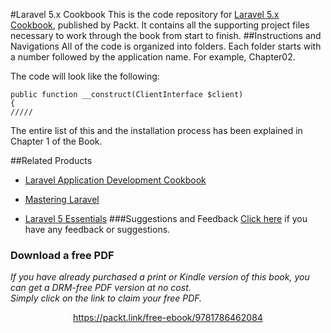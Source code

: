 


#Laravel 5.x Cookbook
This is the code repository for [Laravel 5.x Cookbook](https://www.packtpub.com/web-development/laravel-5x-cookbook?utm_source=github&utm_medium=repository&utm_campaign=9781786462084), published by Packt. It contains all the supporting project files necessary to work through the book from start to finish.
##Instructions and Navigations
All of the code is organized into folders. Each folder starts with a number followed by the application name. For example, Chapter02.



The code will look like the following:
```
public function __construct(ClientInterface $client)
{
/////
```

The entire list of this and the installation process has been explained in Chapter 1 of 
the Book.

##Related Products
* [Laravel Application Development Cookbook](https://www.packtpub.com/web-development/laravel-application-development-cookbook?utm_source=github&utm_medium=repository&utm_campaign=9781782162827)

* [Mastering Laravel](https://www.packtpub.com/web-development/mastering-laravel?utm_source=github&utm_medium=repository&utm_campaign=9781785285028)

* [Laravel 5 Essentials](https://www.packtpub.com/web-development/laravel-5-essentials?utm_source=github&utm_medium=repository&utm_campaign=9781785283017)
###Suggestions and Feedback
[Click here](https://docs.google.com/forms/d/e/1FAIpQLSe5qwunkGf6PUvzPirPDtuy1Du5Rlzew23UBp2S-P3wB-GcwQ/viewform) if you have any feedback or suggestions.
### Download a free PDF

 <i>If you have already purchased a print or Kindle version of this book, you can get a DRM-free PDF version at no cost.<br>Simply click on the link to claim your free PDF.</i>
<p align="center"> <a href="https://packt.link/free-ebook/9781786462084">https://packt.link/free-ebook/9781786462084 </a> </p>